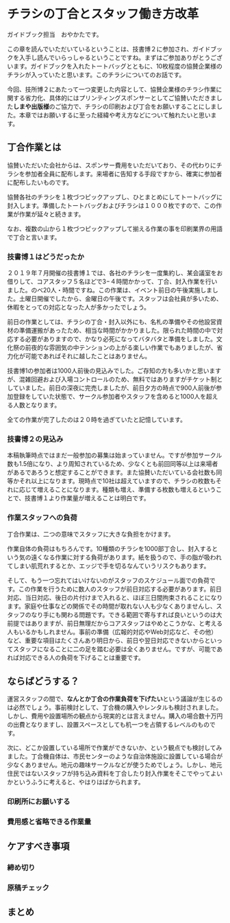# チラシの丁合とスタッフ働き方改革

ガイドブック担当　おやかたです。

この章を読んでいただいているということは、技書博２に参加され、ガイドブックを入手し読んでいらっしゃるということですね。まずはご参加ありがとうございます。ガイドブックを入れたトートバッグとともに、10枚程度の協賛企業様のチラシが入っていたと思います。このチラシについてのお話です。

今回、技所博２にあたって一つ変更した内容として、協賛企業様のチラシ作業に関する省力化、具体的にはプリンティングスポンサーとしてご協賛いただきました**しまや出版様**のご協力で、チラシの印刷および丁合をお願いすることにしました。本章ではお願いするに至った経緯や考え方などについて触れたいと思います。

## 丁合作業とは
協賛いただいた会社からは、スポンサー費用をいただいており、その代わりにチラシを参加者全員に配布します。来場者に告知する手段ですから、確実に参加者に配布したいものです。

協賛各社のチラシを１枚づつピックアップし、ひとまとめにしてトートバッグに封入します。準備したトートバッグおよびチラシは１０００枚ですので、この作業が作業が延々と続きます。

なお、複数の山から１枚づつピックアップして揃える作業の事を印刷業界の用語で丁合と言います。

### 技書博１はどうだったか

２０１９年７月開催の技書博１では、各社のチラシを一度集約し、某会議室をお借りして、コアスタッフ５名ほどで3−４時間かかって、丁合、封入作業を行いました。のべ20人・時間ですね。この作業は、イベント前日の午後実施しました。土曜日開催でしたから、金曜日の午後です。スタッフは会社員が多いため、休暇をとっての対応となった人が多かったでしょう。

前日の作業としては、チラシの丁合・封入以外にも、名札の準備やその他設営資材の準備運搬があったため、相当な時間がかかりました。限られた時間の中で対応する必要がありますので、かなり必死になってバタバタと準備をしました。文化祭の前夜的な雰囲気の中テンションの上がる楽しい作業でもありましたが、省力化が可能であればそれに越したことはありません。

技書博1の参加者は1000人前後の見込みでした。ご存知の方も多いかと思いますが、混雑回避および入場コントロールのため、無料ではありますがチケット制としていました。前日の深夜に完売しましたが、前日夕方の時点で900人前後が参加登録をしていた状態で、サークル参加者やスタッフを含めると1000人を超える人数となります。

全ての作業が完了したのは２０時を過ぎていたと記憶しています。

### 技書博２の見込み

本稿執筆時点ではまだ一般参加の募集は始まっていません。ですが参加サークル数も1.5倍になり、より周知されているため、少なくとも前回同等以上は来場者があるであろうと想定することができます。また協賛いただいている会社数も同等かそれ以上になります。現時点で10社は超えていますので、チラシの枚数もそれに応じて増えることになります。種類も増え、準備する枚数も増えるということで、技書博１より作業量が増えることは明白です。

### 作業スタッフへの負荷
丁合作業は、二つの意味でスタッフに大きな負担をかけます。

作業自体の負荷はもちろんです。10種類のチラシを1000部丁合し、封入するという気の遠くなる作業に対する負荷があります。紙を扱うので、手の脂が吸われてしまい肌荒れするとか、エッジで手を切るなんていうリスクもあります。

そして、もう一つ忘れてはいけないのがスタッフのスケジュール面での負荷です。この作業を行うために数人のスタッフが前日対応する必要があります。前日対応、当日対応、後日の片付けまで入れると、ほぼ三日間拘束されることになります。家庭や仕事などの関係でその時間が取れない人も少なくありませんし、スタッフのなり手にも関わる問題です。できる範囲で寄与すれば良いというのは大前提ではありますが、前日無理だからコアスタッフはやめとこうかな、と考える人もいるかもしれません。事前の準備（広報的対応やWeb対応など、その他）など、重要な項目はたくさんあり明日から、前日や翌日対応できないからといってスタッフになることに二の足を踏む必要は全くありません。ですが、可能であれば対応できる人の負荷を下げることは重要です。

## ならばどうする？

運営スタッフの間で、**なんとか丁合の作業負荷を下げたい**という議論が生じるのは必然でしょう。事前検討として、丁合機の購入やレンタルも検討されました。しかし、費用や設置場所の観点から現実的とは言えません。購入の場合数十万円の出費となりますし、設置スペースとしても机一つを占領するレベルのものです。

次に、どこか設置している場所で作業ができないか、という観点でも検討してみました。丁合機自体は、市民センターのような自治体施設に設置している場合が少なくありません。地元の趣味サークルなどが使うためでしょう。しかし、地元住民ではないスタッフが持ち込み資料を丁合したり封入作業をそこでやってよいかというふうに考えると、やはりはばかられます。

### 印刷所にお願いする



### 費用感と省略できる作業量

## ケアすべき事項

### 締め切り

### 原稿チェック

## まとめ

